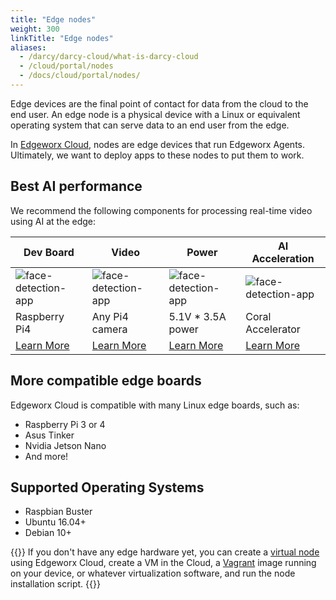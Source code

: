 ```yaml
---
title: "Edge nodes"
weight: 300
linkTitle: "Edge nodes"
aliases:
  - /darcy/darcy-cloud/what-is-darcy-cloud
  - /cloud/portal/nodes
  - /docs/cloud/portal/nodes/
---
```


Edge devices are the final point of contact for data from the
cloud to the end user. An edge node is a physical device with a Linux or equivalent operating system
that can serve data to an end user from the edge.

In [Edgeworx Cloud](/docs/cloud/start-portal), nodes are edge devices that run Edgeworx Agents. Ultimately, we want to deploy
apps to these nodes to put them to work.

## Best AI performance

We recommend the following components for processing real-time video using AI at the edge:

| Dev Board                                                                  | Video                                                      | Power                                                                                                                                                                                                               | AI Acceleration                                      |
| -------------------------------------------------------------------------- | ---------------------------------------------------------- | ------------------------------------------------------------------------------------------------------------------------------------------------------------------------------------------------------------------- | ---------------------------------------------------- |
| ![face-detection-app](/images/boards/pi4-silo.jpg)                         | ![face-detection-app](/images/boards/picam-silo.jpg)       | ![face-detection-app](/images/boards/power-silo.jpg)                                                                                                                                                                | ![face-detection-app](/images/boards/coral-silo.jpg) |
| Raspberry Pi4                                                              | Any Pi4 camera                                             | 5.1V \* 3.5A power                                                                                                                                                                                                  | Coral Accelerator                                    |
| [Learn More](https://www.raspberrypi.com/products/raspberry-pi-4-model-b/) | [Learn More](https://www.amazon.com/gp/product/B07SN8GYGD) | [Learn More](https://www.amazon.com/CanaKit-Raspberry-Power-Supply-USB-C/dp/B07TYQRXTK/ref=sr_1_3?crid=2BGU12U80RGNV&keywords=canakit+power+supply&qid=1655761341&sprefix=cana+kit+power+supply%2Caps%2C125&sr=8-3) | [Learn More](https://coral.ai/products/accelerator/) |

## More compatible edge boards

Edgeworx Cloud is compatible with many Linux edge boards, such as:

- Raspberry Pi 3 or 4
- Asus Tinker
- Nvidia Jetson Nano
- And more!

## Supported Operating Systems

- Raspbian Buster
- Ubuntu 16.04+
- Debian 10+

{{<info>}}
If you don't have any edge hardware yet, you can create a [virtual node](/docs/cloud/adding-nodes/virtual-node.md) using Edgeworx Cloud, create a VM in the Cloud, a [Vagrant](https://www.vagrantup.com) image running on your device, or whatever virtualization software, and run
the node installation script.
{{</info>}}
